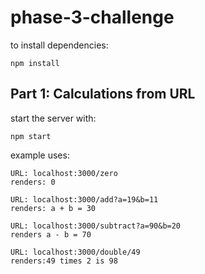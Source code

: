# phase-3-challenge

to install dependencies:
```
npm install
```
## Part 1: Calculations from URL

start the server with:

  ```
  npm start
  ```
example uses:

```
URL: localhost:3000/zero
renders: 0

URL: localhost:3000/add?a=19&b=11
renders: a + b = 30

URL: localhost:3000/subtract?a=90&b=20
renders a - b = 70

URL: localhost:3000/double/49
renders:49 times 2 is 98
```
